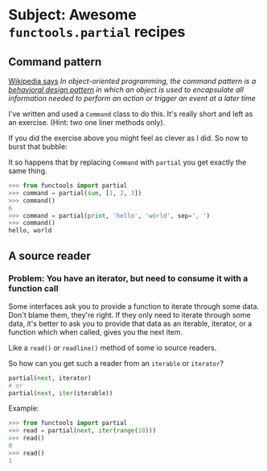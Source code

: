 # Subject: Awesome `functools.partial` recipes

## Command pattern

[Wikipedia says](https://en.wikipedia.org/wiki/Command_pattern) _In object-oriented programming, the command pattern is 
a [behavioral design pattern](https://en.wikipedia.org/wiki/Behavioral_pattern)
in which an object is used to encapsulate all information needed to perform an action or 
trigger an event at a later time_

I've written and used a `Command` class to do this. It's really short and left as an exercise. 
(Hint: two one liner methods only). 

If you did the exercise above you might feel as clever as I did. So now to burst that bubble:

It so happens that by replacing `Command` with `partial` you get exactly the same thing. 

```python
>>> from functools import partial
>>> command = partial(sum, [1, 2, 3])
>>> command()
6
>>> command = partial(print, 'hello', 'world', sep=', ')
>>> command()
hello, world
```

## A source reader

### Problem: You have an iterator, but need to consume it with a function call

Some interfaces ask you to provide a function to iterate through some data. 
Don't blame them, they're right. 
If they only need to iterate through some data, 
it's better to ask you to provide that data as an iterable, iterator, or a function which when called, gives you the next item.

Like a `read()` or `readline()` method of some io source readers.

So how can you get such a reader from an `iterable` or `iterator`?

```python
partial(next, iterator)
# or
partial(next, iter(iterable))
```

Example:

```python
>>> from functools import partial
>>> read = partial(next, iter(range(10)))
>>> read()
0
>>> read()
1
```
